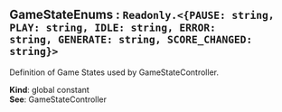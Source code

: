 <a name="GameStateEnums"></a>

## GameStateEnums : <code>Readonly.&lt;{PAUSE: string, PLAY: string, IDLE: string, ERROR: string, GENERATE: string, SCORE\_CHANGED: string}&gt;</code>
Definition of Game States used by GameStateController.

**Kind**: global constant  
**See**: GameStateController  
